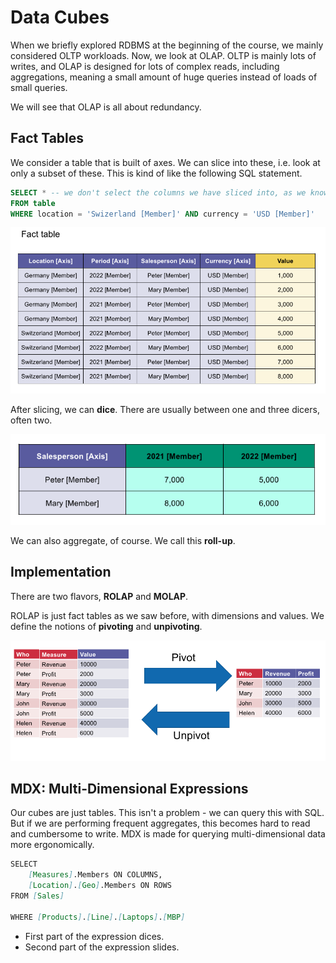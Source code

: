 # Data Cubes

When we briefly explored RDBMS at the beginning of the course, we mainly 
considered OLTP workloads. Now, we look at OLAP. OLTP is mainly lots of writes,
and OLAP is designed for lots of complex reads, including aggregations, meaning
a small amount of huge queries instead of loads of small queries.

We will see that OLAP is all about redundancy.

## Fact Tables

We consider a table that is built of axes. We can slice into these, i.e.
look at only a subset of these. This is kind of like the following SQL 
statement.

```sql
SELECT * -- we don't select the columns we have sliced into, as we know their value
FROM table
WHERE location = 'Swizerland [Member]' AND currency = 'USD [Member]'
```

![A simple fact table](images/fact-table.png)

After slicing, we can **dice**. There are usually between one and three dicers,
often two.

![A diced table](images/diced-table.png)

We can also aggregate, of course. We call this **roll-up**.

## Implementation

There are two flavors, **ROLAP** and **MOLAP**. 

ROLAP is just fact tables as we saw before, with dimensions and values. We 
define the notions of **pivoting** and **unpivoting**. 

![Pivoting and unpivoting](images/pivot-unpivot.png)

## MDX: Multi-Dimensional Expressions

Our cubes are just tables. This isn't a problem - we can query this with SQL.
But if we are performing frequent aggregates, this becomes hard to read and
cumbersome to write. MDX is made for querying multi-dimensional data more
ergonomically.

```md
SELECT
    [Measures].Members ON COLUMNS,
    [Location].[Geo].Members ON ROWS
FROM [Sales]

WHERE [Products].[Line].[Laptops].[MBP]
```

- First part of the expression dices.
- Second part of the expression slides.
